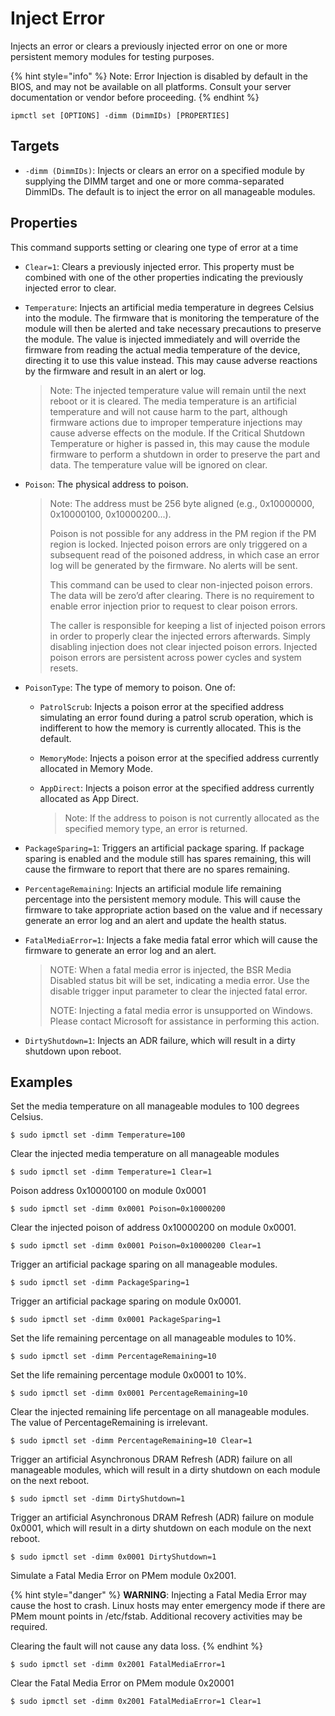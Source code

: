 # Inject Error

Injects an error or clears a previously injected error on one or more persistent memory modules for testing purposes.

{% hint style="info" %}
Note: Error Injection is disabled by default in the BIOS, and may not be available on all platforms. Consult your server documentation or vendor before proceeding.
{% endhint %}

```
ipmctl set [OPTIONS] -dimm (DimmIDs) [PROPERTIES]
```

## **Targets**

* `-dimm (DimmIDs)`: Injects or clears an error on a specified module by supplying the DIMM target and one or more comma-separated DimmIDs. The default is to inject the error on all manageable modules.

## **Properties**

This command supports setting or clearing one type of error at a time

* `Clear=1`: Clears a previously injected error. This property must be combined with one of the other properties indicating the previously injected error to clear.
*   `Temperature`: Injects an artificial media temperature in degrees Celsius into the module. The firmware that is monitoring the temperature of the module will then be alerted and take necessary precautions to preserve the module. The value is injected immediately and will override the firmware from reading the actual media temperature of the device, directing it to use this value instead. This may cause adverse reactions by the firmware and result in an alert or log.

    > Note: The injected temperature value will remain until the next reboot or it is cleared. The media temperature is an artificial temperature and will not cause harm to the part, although firmware actions due to improper temperature injections may cause adverse effects on the module. If the Critical Shutdown Temperature or higher is passed in, this may cause the module firmware to perform a shutdown in order to preserve the part and data. The temperature value will be ignored on clear.
*   `Poison`: The physical address to poison.

    > Note: The address must be 256 byte aligned (e.g., 0x10000000, 0x10000100, 0x10000200...).
    >
    > Poison is not possible for any address in the PM region if the PM region is locked. Injected poison errors are only triggered on a subsequent read of the poisoned address, in which case an error log will be generated by the firmware. No alerts will be sent.
    >
    > This command can be used to clear non-injected poison errors. The data will be zero’d after clearing. There is no requirement to enable error injection prior to request to clear poison errors.
    >
    > The caller is responsible for keeping a list of injected poison errors in order to properly clear the injected errors afterwards. Simply disabling injection does not clear injected poison errors. Injected poison errors are persistent across power cycles and system resets.
* `PoisonType`: The type of memory to poison. One of:
  * `PatrolScrub`: Injects a poison error at the specified address simulating an error found during a patrol scrub operation, which is indifferent to how the memory is currently allocated. This is the default.
  * `MemoryMode`: Injects a poison error at the specified address currently allocated in Memory Mode.
  *   `AppDirect`: Injects a poison error at the specified address currently allocated as App Direct.

      > Note: If the address to poison is not currently allocated as the specified memory type, an error is returned.
* `PackageSparing=1`: Triggers an artificial package sparing. If package sparing is enabled and the module still has spares remaining, this will cause the firmware to report that there are no spares remaining.
* `PercentageRemaining`: Injects an artificial module life remaining percentage into the persistent memory module. This will cause the firmware to take appropriate action based on the value and if necessary generate an error log and an alert and update the health status.
*   `FatalMediaError=1`: Injects a fake media fatal error which will cause the firmware to generate an error log and an alert.

    > NOTE: When a fatal media error is injected, the BSR Media Disabled status bit will be set, indicating a media error. Use the disable trigger input parameter to clear the injected fatal error.
    >
    > NOTE: Injecting a fatal media error is unsupported on Windows. Please contact Microsoft for assistance in performing this action.
* `DirtyShutdown=1`: Injects an ADR failure, which will result in a dirty shutdown upon reboot.

## **Examples**

Set the media temperature on all manageable modules to 100 degrees Celsius.

```
$ sudo ipmctl set -dimm Temperature=100
```

Clear the injected media temperature on all manageable modules

```
$ sudo ipmctl set -dimm Temperature=1 Clear=1
```

Poison address 0x10000100 on module 0x0001

```
$ sudo ipmctl set -dimm 0x0001 Poison=0x10000200
```

Clear the injected poison of address 0x10000200 on module 0x0001.

```
$ sudo ipmctl set -dimm 0x0001 Poison=0x10000200 Clear=1
```

Trigger an artificial package sparing on all manageable modules.

```
$ sudo ipmctl set -dimm PackageSparing=1
```

Trigger an artificial package sparing on module 0x0001.

```
$ sudo ipmctl set -dimm 0x0001 PackageSparing=1
```

Set the life remaining percentage on all manageable modules to 10%.

```
$ sudo ipmctl set -dimm PercentageRemaining=10
```

Set the life remaining percentage module 0x0001 to 10%.

```
$ sudo ipmctl set -dimm 0x0001 PercentageRemaining=10
```

Clear the injected remaining life percentage on all manageable modules. The value of PercentageRemaining is irrelevant.

```
$ sudo ipmctl set -dimm PercentageRemaining=10 Clear=1
```

Trigger an artificial Asynchronous DRAM Refresh (ADR) failure on all manageable modules, which will result in a dirty shutdown on each module on the next reboot.

```
$ sudo ipmctl set -dimm DirtyShutdown=1
```

Trigger an artificial Asynchronous DRAM Refresh (ADR) failure on module 0x0001, which will result in a dirty shutdown on each module on the next reboot.

```
$ sudo ipmctl set -dimm 0x0001 DirtyShutdown=1
```

Simulate a Fatal Media Error on PMem module 0x2001.&#x20;

{% hint style="danger" %}
**WARNING**: Injecting a Fatal Media Error may cause the host to crash. Linux hosts may enter emergency mode if there are PMem mount points in /etc/fstab. Additional recovery activities may be required.

Clearing the fault will not cause any data loss.
{% endhint %}

```
$ sudo ipmctl set -dimm 0x2001 FatalMediaError=1
```

Clear the Fatal Media Error on PMem module 0x20001

```
$ sudo ipmctl set -dimm 0x2001 FatalMediaError=1 Clear=1 
```


